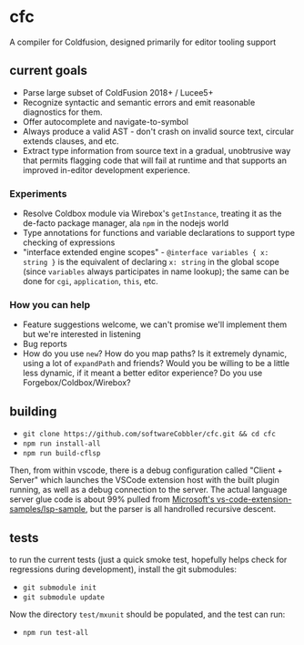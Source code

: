 # cfc
A compiler for Coldfusion, designed primarily for editor tooling support

## current goals
* Parse large subset of ColdFusion 2018+ / Lucee5+
* Recognize syntactic and semantic errors and emit reasonable diagnostics for them.
* Offer autocomplete and navigate-to-symbol
* Always produce a valid AST - don't crash on invalid source text, circular extends clauses, and etc.
* Extract type information from source text in a gradual, unobtrusive way that permits flagging code that will fail at runtime and that supports an improved in-editor development experience.

### Experiments
* Resolve Coldbox module via Wirebox's `getInstance`, treating it as the de-facto package manager, ala `npm` in the nodejs world
* Type annotations for functions and variable declarations to support type checking of expressions
* "interface extended engine scopes" - `@interface variables { x: string }` is the equivalent of declaring `x: string` in the global scope (since `variables` always participates in name lookup); the same can be done for `cgi`, `application`, `this`, etc.

### How you can help
* Feature suggestions welcome, we can't promise we'll implement them but we're interested in listening
* Bug reports
* How do you use `new`? How do you map paths? Is it extremely dynamic, using a lot of `expandPath` and friends? Would you be willing to be a little less dynamic, if it meant a better editor experience? Do you use Forgebox/Coldbox/Wirebox?

## building

* `git clone https://github.com/softwareCobbler/cfc.git && cd cfc`
* `npm run install-all`
* `npm run build-cflsp`

Then, from within vscode, there is a debug configuration called "Client + Server" which launches the VSCode extension host with the built plugin running, as well as a debug connection to the server. The actual language server glue code is about 99% pulled from [Microsoft's vs-code-extension-samples/lsp-sample](https://github.com/microsoft/vscode-extension-samples/tree/main/lsp-sample), but the parser is all handrolled recursive descent.

## tests
to run the current tests (just a quick smoke test, hopefully helps check for regressions during development), install the git submodules:
* `git submodule init`
* `git submodule update`

Now the directory `test/mxunit` should be populated, and the test can run:
* `npm run test-all`
